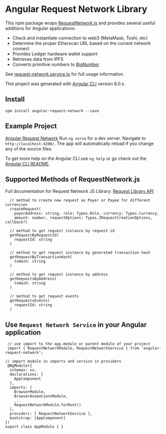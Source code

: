 # Angular Request Network Library

This npm package wraps [RequestNetwork.js](https://github.com/RequestNetwork/requestNetwork/tree/master/packages/requestNetwork.js) and provides several useful additions for Angular applications:

- Check and instantiate connection to web3 (MetaMask, Toshi, etc)
- Determine the proper Etherscan URL based on the current network connect
- Provides Ledger hardware wallet support
- Retrieves data from IPFS
- Converts primitive numbers to [BigNumber](https://www.google.com/search?client=opera&q=bignumber&sourceid=opera&ie=UTF-8&oe=UTF-8)

See [request-network.service.ts](https://github.com/GildedFinance/angular-request-network/blob/master/lib/src/services/request-network.service.ts) for full usage information.

This project was generated with [Angular CLI](https://github.com/angular/angular-cli) version 6.0.x.

## Install
```npm install angular-request-network --save```

## Example Project

[Angular Request Network](https://github.com/GildedFinance/angular-request-network)
Run `ng serve` for a dev server. Navigate to `http://localhost:4200/`.
The app will automatically reload if you change any of the source files.

To get more help on the Angular CLI use `ng help` or go check out the [Angular CLI README](https://github.com/angular/angular-cli/blob/master/README.md).

## Supported Methods of RequestNetwork.js

Full documentation for Request Network JS Library:
[Request Library API](https://github.com/RequestNetwork/requestNetwork/tree/master/packages/requestNetwork.js)


```
  // method to create new request as Payer or Payee for different currencies
  createRequest(
    payerAddress: string, role: Types.Role, currency: Types.Currency,
    amount: number, requestOptions: Types.IRequestCreationOptions, callback?)

  // method to get request instance by request id
  getRequestByRequestId(
    requestId: string
  )

  // method to get request instance by generated transaction hash
  getRequestByTransactionHash(
    txHash: string
  )

  // method to get request instance by address
  getRequestsByAddress(
    txHash: string
  )

  // method to get request events
  getRequestsEvents(
    requestId: string
  )  

```

## Use `Request Network Service` in your Angular application

```
 // use import to the app.module or parent module of your project
 import { RequestNetworkModule, RequestNetworkService } from 'angular-request-network';

// import module in imports and service in providers
 @NgModule({
  schemas: xx,
  declarations: [
    AppComponent
  ],
  imports: [
    BrowserModule,
    BrowserAnimationsModule,
    ...
    RequestNetworkModule.forRoot()
  ],
  providers: [ RequestNetworkService ],
  bootstrap: [AppComponent]
})
export class AppModule { }
```
